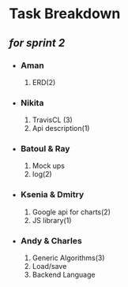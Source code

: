 <h1>Task Breakdown </h1><h2><i> for sprint 2</i></h2>

<ul>
  <li><h3>Aman</h3>
  <ol><li> ERD(2)</li></ol></li>
  <li><h3>Nikita</h3>
  <ol>
    <li> TravisCL (3)</li>
    <li>Api description(1)</li></ol></li>
  <li><h3>Batoul & Ray</h3><ol><li>Mock ups</li>
    <li>log(2)</li></ol>
    <li><h3>Ksenia & Dmitry</h3> <ol><li> Google api for charts(2)</li>
    <li> JS library(1)</li></ol>
    <li><h3>Andy & Charles</h3> <ol><li> Generic Algorithms(3)</li>
    <li>Load/save</li>
    <li> Backend Language</li></ol></li>
</ul>
